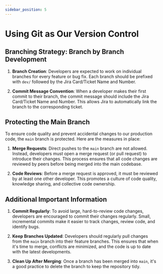 ```yaml
---
sidebar_position: 5
---
```


# Using Git as Our Version Control

## Branching Strategy: Branch by Branch Development

1. **Branch Creation**: Developers are expected to work on individual branches for every feature or bug fix. Each branch should be prefixed with `dev/` followed by the Jira Card/Ticket Name and Number. 

2. **Commit Message Convention**: When a developer makes their first commit to their branch, the commit message should include the Jira Card/Ticket Name and Number. This allows Jira to automatically link the branch to the corresponding ticket.

## Protecting the Main Branch

To ensure code quality and prevent accidental changes to our production code, the `main` branch is protected. Here are the measures in place:

1. **Merge Requests**: Direct pushes to the `main` branch are not allowed. Instead, developers must open a merge request (or pull request) to introduce their changes. This process ensures that all code changes are reviewed by peers before being merged into the main codebase.

2. **Code Reviews**: Before a merge request is approved, it must be reviewed by at least one other developer. This promotes a culture of code quality, knowledge sharing, and collective code ownership.

## Additional Important Information

1. **Commit Regularly**: To avoid large, hard-to-review code changes, developers are encouraged to commit their changes regularly. Small, incremental commits make it easier to track changes, review code, and identify bugs.

2. **Keep Branches Updated**: Developers should regularly pull changes from the `main` branch into their feature branches. This ensures that when it's time to merge, conflicts are minimized, and the code is up to date with the latest developments.

3. **Clean Up After Merging**: Once a branch has been merged into `main`, it's a good practice to delete the branch to keep the repository tidy.